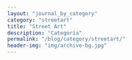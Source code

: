 ```yaml
---
layout: "journal_by_category"
category: "streetart"
title: "Street Art"
description: "Categoría"
permalink: "/blog/category/streetart/"
header-img: "img/archive-bg.jpg"
---
```

